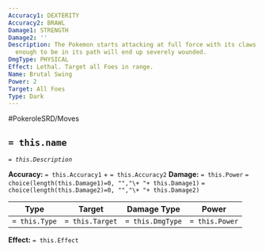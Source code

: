 ```yaml
---
Accuracy1: DEXTERITY
Accuracy2: BRAWL
Damage1: STRENGTH
Damage2: ''
Description: The Pokemon starts attacking at full force with its claws, anyone unfortunate
  enough to be in its path will end up severely wounded.
DmgType: PHYSICAL
Effect: Lethal. Target all Foes in range.
Name: Brutal Swing
Power: 2
Target: All Foes
Type: Dark
---
```


#PokeroleSRD/Moves

## `= this.name` 
*`= this.Description`*

**Accuracy:** `= this.Accuracy1` + `= this.Accuracy2`
**Damage:** `= this.Power` `= choice(length(this.Damage1)=0, "","\+ "+ this.Damage1)` `= choice(length(this.Damage2)=0, "","\+ "+ this.Damage2)`

| Type          | Target          | Damage Type          | Power          |
| ------------- | --------------- | ---------------- | -------------- |
| `= this.Type` | `= this.Target` | `= this.DmgType` | `= this.Power` | 

**Effect:** `= this.Effect`